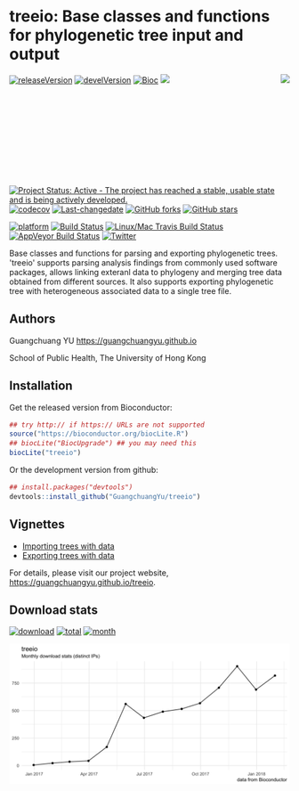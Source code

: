 <!-- README.md is generated from README.Rmd. Please edit that file -->
treeio: Base classes and functions for phylogenetic tree input and output
=========================================================================

<img src="https://raw.githubusercontent.com/Bioconductor/BiocStickers/master/treeio/treeio.png" height="200" align="right" />

[![releaseVersion](https://img.shields.io/badge/release%20version-1.2.1-green.svg?style=flat)](https://bioconductor.org/packages/treeio) [![develVersion](https://img.shields.io/badge/devel%20version-1.3.11-green.svg?style=flat)](https://github.com/guangchuangyu/treeio) [![Bioc](http://www.bioconductor.org/shields/years-in-bioc/treeio.svg)](https://www.bioconductor.org/packages/devel/bioc/html/treeio.html#since) [![](https://badges.ropensci.org/179_status.svg)](https://github.com/ropensci/onboarding/issues/179)

[![Project Status: Active - The project has reached a stable, usable state and is being actively developed.](http://www.repostatus.org/badges/latest/active.svg)](http://www.repostatus.org/#active) [![codecov](https://codecov.io/gh/GuangchuangYu/treeio/branch/master/graph/badge.svg)](https://codecov.io/gh/GuangchuangYu/treeio) [![Last-changedate](https://img.shields.io/badge/last%20change-2018--02--23-green.svg)](https://github.com/GuangchuangYu/treeio/commits/master) [![GitHub forks](https://img.shields.io/github/forks/GuangchuangYu/treeio.svg)](https://github.com/GuangchuangYu/treeio/network) [![GitHub stars](https://img.shields.io/github/stars/GuangchuangYu/treeio.svg)](https://github.com/GuangchuangYu/treeio/stargazers)

[![platform](http://www.bioconductor.org/shields/availability/devel/treeio.svg)](https://www.bioconductor.org/packages/devel/bioc/html/treeio.html#archives) [![Build Status](http://www.bioconductor.org/shields/build/devel/bioc/treeio.svg)](https://bioconductor.org/checkResults/devel/bioc-LATEST/treeio/) [![Linux/Mac Travis Build Status](https://img.shields.io/travis/GuangchuangYu/treeio/master.svg?label=Mac%20OSX%20%26%20Linux)](https://travis-ci.org/GuangchuangYu/treeio) [![AppVeyor Build Status](https://img.shields.io/appveyor/ci/Guangchuangyu/treeio/master.svg?label=Windows)](https://ci.appveyor.com/project/GuangchuangYu/treeio) [![Twitter](https://img.shields.io/twitter/url/https/github.com/GuangchuangYu/treeio.svg?style=social)](https://twitter.com/intent/tweet?hashtags=treeio&url=http://onlinelibrary.wiley.com/doi/10.1111/2041-210X.12628/abstract&screen_name=guangchuangyu)

Base classes and functions for parsing and exporting phylogenetic trees. 'treeio' supports parsing analysis findings from commonly used software packages, allows linking exteranl data to phylogeny and merging tree data obtained from different sources. It also supports exporting phylogenetic tree with heterogeneous associated data to a single tree file.

Authors
-------

Guangchuang YU <https://guangchuangyu.github.io>

School of Public Health, The University of Hong Kong

Installation
------------

Get the released version from Bioconductor:

``` r
## try http:// if https:// URLs are not supported
source("https://bioconductor.org/biocLite.R")
## biocLite("BiocUpgrade") ## you may need this
biocLite("treeio")
```

Or the development version from github:

``` r
## install.packages("devtools")
devtools::install_github("GuangchuangYu/treeio")
```

Vignettes
---------

-   [Importing trees with data](http://bioconductor.org/packages/devel/bioc/vignettes/treeio/inst/doc/Importer.html)
-   [Exporting trees with data](http://bioconductor.org/packages/devel/bioc/vignettes/treeio/inst/doc/Exporter.html)

For details, please visit our project website, <https://guangchuangyu.github.io/treeio>.

Download stats
--------------

[![download](http://www.bioconductor.org/shields/downloads/treeio.svg)](https://bioconductor.org/packages/stats/bioc/treeio) [![total](https://img.shields.io/badge/downloads-6430/total-blue.svg?style=flat)](https://bioconductor.org/packages/stats/bioc/treeio) [![month](https://img.shields.io/badge/downloads-818/month-blue.svg?style=flat)](https://bioconductor.org/packages/stats/bioc/treeio)

<img src="docs/images/dlstats.png" width="890"/>
